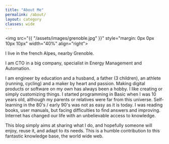 ```yaml
---
title: "About Me"
permalink: /about/
layout: category  
classes: wide
---
```




<img src="{{ "/assets/images/grenoble.jpg" }}" style="margin: 0px 0px 10px 10px" width="40%" align="right">

I live in the french Alpes, nearby Grenoble.

I am CTO in a big company, specialist in Energy Management and Automation.

I am engineer by education and a husband, a father (3 children), an athlete (running, cycling) and a maker by heart and passion.
Making digital products or software on my own has always been a hobby. I like creating or simply customizing things. 
I started programming in Basic when I was 10 years old, although my parents or relatives were far from this universe. Self-learning in the 80's / early 90's was not as easy as it is today. I was reading books, user manuals, but facing difficulties to find answers and improving. Internet has changed our life with an unbelievable access to knowledge.

This blog simply aims at sharing what I do, and hopefully someone will enjoy, reuse it, and adapt to its needs. 
This is a humble contribution to this fantastic knowledge base, the world wide web.

